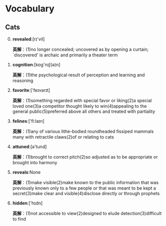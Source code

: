 # Vocabulary

## Cats

0. **revealed**:[rɪ'vil]


    **英解**：(1)no longer concealed; uncovered as by opening a curtain; `discovered' is archaic and primarily a theater term


1. **cognition**:[kɒg'nɪʃ(ə)n]


    **英解**：(1)the psychological result of perception and learning and reasoning


2. **favorite**:['feɪvərɪt]


    **英解**：(1)something regarded with special favor or liking(2)a special loved one(3)a competitor thought likely to win(4)appealing to the general public(5)preferred above all others and treated with partiality


3. **felines**:['fiːlaɪn]


    **英解**：(1)any of various lithe-bodied roundheaded fissiped mammals many with retractile claws(2)of or relating to cats


4. **attuned**:[ə'tund]


    **英解**：(1)brought to correct pitch(2)so adjusted as to be appropriate or brought into harmony


5. **reveals**:None


    **英解**：(1)make visible(2)make known to the public information that was previously known only to a few people or that was meant to be kept a secret(3)make clear and visible(4)disclose directly or through prophets


6. **hidden**:['hɪdn]


    **英解**：(1)not accessible to view(2)designed to elude detection(3)difficult to find


